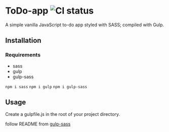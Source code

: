 # ToDo-app ![CI status](https://img.shields.io/badge/build-passing-brightgreen.svg)

A simple vanilla JavaScript to-do app styled with SASS; compiled with Gulp.

 ## Installation

### Requirements
* sass 
* gulp 
* gulp-sass

`npm i sass`
`npm i gulp`
`npm i gulp-sass`


## Usage

Create a gulpfile.js in the root of your project directory.

follow README from [gulp-sass][1] 

[1]: https://github.com/dlmanning/gulp-sass/blob/master/README.md

<!--
```python
import foobar

foobar.pluralize('word') # returns 'words'
foobar.pluralize('goose') # returns 'geese'
foobar.singularize('phenomena') # returns 'phenomenon'
```

## Development
```
$ virtualenv foobar
$ . foobar/bin/activate
$ pip install -e .
```

## Contributing
Pull requests are welcome. For major changes, please open an issue first to discuss what you would like to change.

Please make sure to update tests as appropriate.

## License
[MIT](https://choosealicense.com/licenses/mit/) -->
